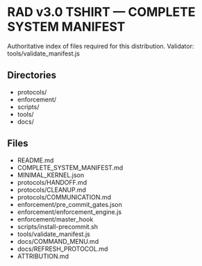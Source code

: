 # RAD v3.0 TSHIRT — COMPLETE SYSTEM MANIFEST

Authoritative index of files required for this distribution. Validator: tools/validate_manifest.js

## Directories
- protocols/
- enforcement/
- scripts/
- tools/
- docs/

## Files
- README.md
- COMPLETE_SYSTEM_MANIFEST.md
- MINIMAL_KERNEL.json
- protocols/HANDOFF.md
- protocols/CLEANUP.md
- protocols/COMMUNICATION.md
- enforcement/pre_commit_gates.json
- enforcement/enforcement_engine.js
- enforcement/master_hook
- scripts/install-precommit.sh
- tools/validate_manifest.js
- docs/COMMAND_MENU.md
- docs/REFRESH_PROTOCOL.md
- ATTRIBUTION.md
